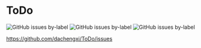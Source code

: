 # ToDo
![GitHub issues by-label](https://img.shields.io/github/issues-raw/dachengxi/ToDo/%E6%AD%A3%E5%9C%A8%E5%81%9A%E7%9A%84?color=%23b654ea&label=%E6%AD%A3%E5%9C%A8%E5%81%9A%E7%9A%84)
 ![GitHub issues by-label](https://img.shields.io/github/issues-raw/dachengxi/ToDo/%E5%B0%86%E8%A6%81%E5%81%9A%E7%9A%84?color=%23bc0d62&label=%E5%B0%86%E8%A6%81%E5%81%9A%E7%9A%84)
 ![GitHub issues by-label](https://img.shields.io/github/issues-closed-raw/dachengxi/ToDo/%E5%B7%B2%E5%AE%8C%E6%88%90%E7%9A%84?color=%2346af23&label=%E5%B7%B2%E5%AE%8C%E6%88%90%E7%9A%84)

https://github.com/dachengxi/ToDo/issues
